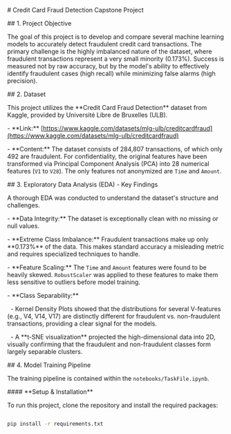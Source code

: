 \# Credit Card Fraud Detection Capstone Project



\## 1. Project Objective



The goal of this project is to develop and compare several machine learning models to accurately detect fraudulent credit card transactions. The primary challenge is the highly imbalanced nature of the dataset, where fraudulent transactions represent a very small minority (0.173%). Success is measured not by raw accuracy, but by the model's ability to effectively identify fraudulent cases (high recall) while minimizing false alarms (high precision).



\## 2. Dataset



This project utilizes the \*\*Credit Card Fraud Detection\*\* dataset from Kaggle, provided by Université Libre de Bruxelles (ULB).



\- \*\*Link:\*\* \[https://www.kaggle.com/datasets/mlg-ulb/creditcardfraud](https://www.kaggle.com/datasets/mlg-ulb/creditcardfraud)

\- \*\*Content:\*\* The dataset consists of 284,807 transactions, of which only 492 are fraudulent. For confidentiality, the original features have been transformed via Principal Component Analysis (PCA) into 28 numerical features (`V1` to `V28`). The only features not anonymized are `Time` and `Amount`.



\## 3. Exploratory Data Analysis (EDA) - Key Findings



A thorough EDA was conducted to understand the dataset's structure and challenges.

\- \*\*Data Integrity:\*\* The dataset is exceptionally clean with no missing or null values.

\- \*\*Extreme Class Imbalance:\*\* Fraudulent transactions make up only \*\*0.173%\*\* of the data. This makes standard accuracy a misleading metric and requires specialized techniques to handle.

\- \*\*Feature Scaling:\*\* The `Time` and `Amount` features were found to be heavily skewed. `RobustScaler` was applied to these features to make them less sensitive to outliers before model training.

\- \*\*Class Separability:\*\*

&nbsp;   - Kernel Density Plots showed that the distributions for several V-features (e.g., V4, V14, V17) are distinctly different for fraudulent vs. non-fraudulent transactions, providing a clear signal for the models.

&nbsp;   - A \*\*t-SNE visualization\*\* projected the high-dimensional data into 2D, visually confirming that the fraudulent and non-fraudulent classes form largely separable clusters.



\## 4. Model Training Pipeline



The training pipeline is contained within the `notebooks/TaskFile.ipynb`.



\#### \*\*Setup \& Installation\*\*

To run this project, clone the repository and install the required packages:

```bash

pip install -r requirements.txt

